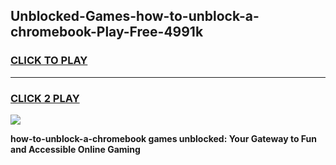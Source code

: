 
## Unblocked-Games-how-to-unblock-a-chromebook-Play-Free-4991k
<h3>
<a href="https://premium76.site?title=how-to-unblock-a-chromebook&ref=20M">CLICK TO PLAY</a></h3>
<hr>

<h3>
<a href="https://premium76.site?title=how-to-unblock-a-chromebook&ref=20M">CLICK 2 PLAY</a>
  
</h3>

<a href="https://premium76.site?title=how-to-unblock-a-chromebook&ref=19M"><img src="https://clearcache.store/games.png"></a>


**how-to-unblock-a-chromebook games unblocked: Your Gateway to Fun and Accessible Online Gaming**
